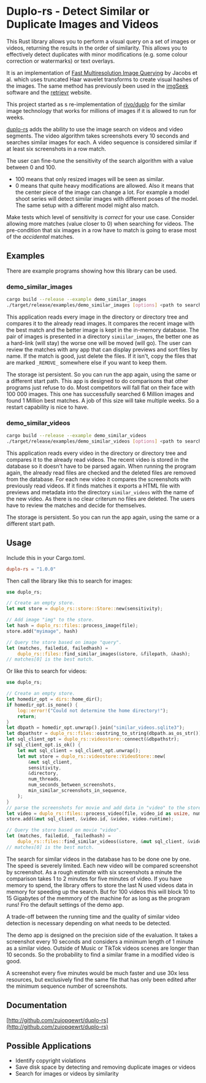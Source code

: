 # Duplo-rs - Detect Similar or Duplicate Images and Videos

This Rust library allows you to perform a visual query on a set of images or videos, returning the results in the order of similarity. This allows you to effectively detect duplicates with minor modifications (e.g. some colour correction or watermarks) or text overlays.

It is an implementation of [Fast Multiresolution Image Querying](http://grail.cs.washington.edu/projects/query/mrquery.pdf) by Jacobs et al. which uses truncated Haar wavelet transforms to create visual hashes of the images. The same method has previously been used in the [imgSeek](http://www.imgseek.net) software and the [retrievr](http://labs.systemone.at/retrievr) website.

This project started as s re-implementation of [rivo/duplo](https://github.com/rivo/duplo) for the similar image technology that works for millions of images if it is allowed to run for weeks.

[duplo-rs](http://github.com/zuiopqewrt/duplo-rs) adds the ability to use the image search on videos and video segments. The video algorithm takes screenshots every 10 seconds and searches similar images for each. A video sequence is considered similar if at least six screenshots in a row match.

The user can fine-tune the sensitivity of the search algorithm with a value between 0 and 100.

- 100 means that only resized images will be seen as similar.
- 0 means that quite heavy modifications are allowed. Also it means that the center piece of the image can change a lot. For example a model shoot series will detect similar images with different poses of the model. The same setup with a different model might also match.

Make tests which level of sensitivity is *correct* for your use case. Consider allowing more matches (value closer to 0) when searching for videos. The pre-condition that six images in a row have to match is going to erase most of the *accidental* matches.

## Examples

There are example programs showing how this library can be used.

### demo_similar_images

```sh
cargo build --release --example demo_similar_images
./target/release/examples/demo_similar_images [options] <path to search>
```

This application reads every image in the directory or directory tree and compares it to the already read images. It compares the recent image with the best match and the better image is kept in the in-memory database. The pair of images is presented in a directory `simiilar_images`, the better one as a hard-link (will stay) the worse one will be moved (will go). The user can review the matches with any app that can display previews and sort files by name. If the match is good, just delete the files. If it isn't, copy the files that are marked `_REMOVE_` somewhere else if you want to keep them.

The storage ist persistent. So you can run the app again, using the same or a different start path. This app is designed to do comparisons that other programs just refuse to do. Most competitors will fall flat on their face with 100 000 images. This one has successfully searched 6 Million images and found 1 Million best matches. A job of this size will take multiple weeks. So a restart capability is nice to have.

### demo_similar_videos

```sh
cargo build --release --example demo_similar_videos
./target/release/examples/demo_similar_videos [options] <path to search>
```

This application reads every video in the directory or directory tree and compares it to the already read videos. The recent video is stored in the database so it doesn't have to be parsed again. When running the program again, the already read files are checked and the deleted files are removed from the database. For each new video it compares the screenshots with previously read videos. If it finds matches it exports a HTML file with previews and metadata into the directory `similar_videos` with the name of the new video. As there is no clear criterum no files are deleted. The users have to review the matches and decide for themselves.

The storage is persistent. So you can run the app again, using the same or a different start path.

## Usage

Include this in your Cargo.toml.

```toml
duplo-rs = "1.0.0"
```

Then call the library like this to search for images:

```rust
use duplo_rs;

// Create an empty store.
let mut store = duplo_rs::store::Store::new(sensitivity);

// Add image "img" to the store.
let hash = duplo_rs::files::process_image(file);
store.add("myimage", hash)

// Query the store based on image "query".
let (matches, failedid, failedhash) =
    duplo_rs::files::find_similar_images(&store, &filepath, &hash);
// matches[0] is the best match.
```

Or like this to search for videos:

```rust
use duplo_rs;

// Create an empty store.
let homedir_opt = dirs::home_dir();
if homedir_opt.is_none() {
    log::error!("Could not determine the home directory!");
    return;
}
let dbpath = homedir_opt.unwrap().join("similar_videos.sqlite3");
let dbpathstr = duplo_rs::files::osstring_to_string(dbpath.as_os_str());
let sql_client_opt = duplo_rs::videostore::connect(&dbpathstr);
if sql_client_opt.is_ok() {
    let mut sql_client = sql_client_opt.unwrap();
    let mut store = duplo_rs::videostore::VideoStore::new(
        &mut sql_client,
        sensitivity,
        &directory,
        num_threads,
        num_seconds_between_screenshots,
        min_similar_screenshots_in_sequence,
    );
}
// parse the screenshots for movie and add data in "video" to the store.
let video = duplo_rs::files::process_video(file, video_id as usize, num_videos, num_seconds_between_screenshots);
store.add(&mut sql_client, &video.id, &video, video.runtime);

// Query the store based on movie "video".
let (matches, failedid, _failedhash) =
    duplo_rs::files::find_similar_videos(&store, &mut sql_client, &video.id, &video);
// matches[0] is the best match.
```

The search for similar videos in the database has to be done one by one. The speed is severely limited. Each new video will be compared screenshot by screenshot. As a rough estimate with six screenshots a minute the comparison takes 1 to 2 minutes for five minutes of video. If you have memory to spend, the library offers to store the last N used videos data in memory for speeding up the search. But for 100 videos this will block 10 to 15 Gigabytes of the memmory of the machine for as long as the program runs! Fro the default settings of the demo app.

A trade-off between the running time and the quality of similar video detection is necessary depending on what needs to be detected.

The demo app is designed on the precision side of the evaluation. It takes a screenshot every 10 seconds and considers a minimum length of 1 minute as a similar video. Outside of Music or TikTok videos scenes are longer than 10 seconds. So the probability to find a similar frame in a modified video is good.

A screenshot every five minutes would be much faster and use 30x less resources, but exclusively find the same file that has only been edited after the minimum sequence number of screenshots.

## Documentation

[http://github.com/zuiopqewrt/duplo-rs](http://github.com/zuiopqewrt/duplo-rs)

## Possible Applications

- Identify copyright violations
- Save disk space by detecting and removing duplicate images or videos
- Search for images or videos by similarity

